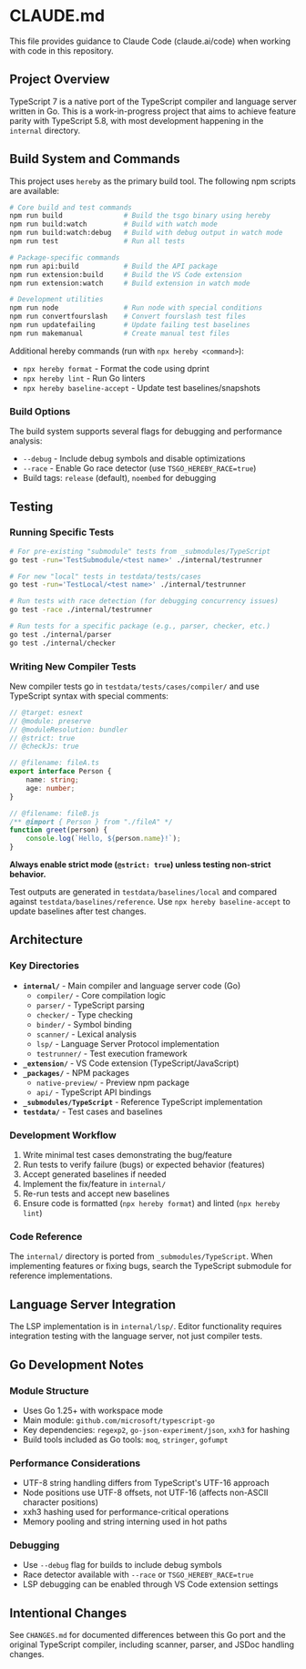 # CLAUDE.md

This file provides guidance to Claude Code (claude.ai/code) when working with code in this repository.

## Project Overview

TypeScript 7 is a native port of the TypeScript compiler and language server written in Go. This is a work-in-progress project that aims to achieve feature parity with TypeScript 5.8, with most development happening in the `internal` directory.

## Build System and Commands

This project uses `hereby` as the primary build tool. The following npm scripts are available:

```bash
# Core build and test commands
npm run build               # Build the tsgo binary using hereby
npm run build:watch         # Build with watch mode
npm run build:watch:debug   # Build with debug output in watch mode
npm run test                # Run all tests

# Package-specific commands
npm run api:build           # Build the API package
npm run extension:build     # Build the VS Code extension
npm run extension:watch     # Build extension in watch mode

# Development utilities
npm run node                # Run node with special conditions
npm run convertfourslash    # Convert fourslash test files
npm run updatefailing       # Update failing test baselines
npm run makemanual          # Create manual test files
```

Additional hereby commands (run with `npx hereby <command>`):
- `npx hereby format` - Format the code using dprint
- `npx hereby lint` - Run Go linters
- `npx hereby baseline-accept` - Update test baselines/snapshots

### Build Options

The build system supports several flags for debugging and performance analysis:
- `--debug` - Include debug symbols and disable optimizations
- `--race` - Enable Go race detector (use `TSGO_HEREBY_RACE=true`)
- Build tags: `release` (default), `noembed` for debugging

## Testing

### Running Specific Tests

```bash
# For pre-existing "submodule" tests from _submodules/TypeScript
go test -run='TestSubmodule/<test name>' ./internal/testrunner

# For new "local" tests in testdata/tests/cases
go test -run='TestLocal/<test name>' ./internal/testrunner

# Run tests with race detection (for debugging concurrency issues)
go test -race ./internal/testrunner

# Run tests for a specific package (e.g., parser, checker, etc.)
go test ./internal/parser
go test ./internal/checker
```

### Writing New Compiler Tests

New compiler tests go in `testdata/tests/cases/compiler/` and use TypeScript syntax with special comments:

```ts
// @target: esnext
// @module: preserve
// @moduleResolution: bundler
// @strict: true
// @checkJs: true

// @filename: fileA.ts
export interface Person {
    name: string;
    age: number;
}

// @filename: fileB.js
/** @import { Person } from "./fileA" */
function greet(person) {
    console.log(`Hello, ${person.name}!`);
}
```

**Always enable strict mode (`@strict: true`) unless testing non-strict behavior.**

Test outputs are generated in `testdata/baselines/local` and compared against `testdata/baselines/reference`. Use `npx hereby baseline-accept` to update baselines after test changes.

## Architecture

### Key Directories

- **`internal/`** - Main compiler and language server code (Go)
  - `compiler/` - Core compilation logic
  - `parser/` - TypeScript parsing
  - `checker/` - Type checking
  - `binder/` - Symbol binding
  - `scanner/` - Lexical analysis
  - `lsp/` - Language Server Protocol implementation
  - `testrunner/` - Test execution framework
- **`_extension/`** - VS Code extension (TypeScript/JavaScript)
- **`_packages/`** - NPM packages
  - `native-preview/` - Preview npm package
  - `api/` - TypeScript API bindings
- **`_submodules/TypeScript`** - Reference TypeScript implementation
- **`testdata/`** - Test cases and baselines

### Development Workflow

1. Write minimal test cases demonstrating the bug/feature
2. Run tests to verify failure (bugs) or expected behavior (features)
3. Accept generated baselines if needed
4. Implement the fix/feature in `internal/`
5. Re-run tests and accept new baselines
6. Ensure code is formatted (`npx hereby format`) and linted (`npx hereby lint`)

### Code Reference

The `internal/` directory is ported from `_submodules/TypeScript`. When implementing features or fixing bugs, search the TypeScript submodule for reference implementations.

## Language Server Integration

The LSP implementation is in `internal/lsp/`. Editor functionality requires integration testing with the language server, not just compiler tests.

## Go Development Notes

### Module Structure
- Uses Go 1.25+ with workspace mode
- Main module: `github.com/microsoft/typescript-go`
- Key dependencies: `regexp2`, `go-json-experiment/json`, `xxh3` for hashing
- Build tools included as Go tools: `moq`, `stringer`, `gofumpt`

### Performance Considerations
- UTF-8 string handling differs from TypeScript's UTF-16 approach
- Node positions use UTF-8 offsets, not UTF-16 (affects non-ASCII character positions)
- xxh3 hashing used for performance-critical operations
- Memory pooling and string interning used in hot paths

### Debugging
- Use `--debug` flag for builds to include debug symbols
- Race detector available with `--race` or `TSGO_HEREBY_RACE=true`
- LSP debugging can be enabled through VS Code extension settings

## Intentional Changes

See `CHANGES.md` for documented differences between this Go port and the original TypeScript compiler, including scanner, parser, and JSDoc handling changes.
